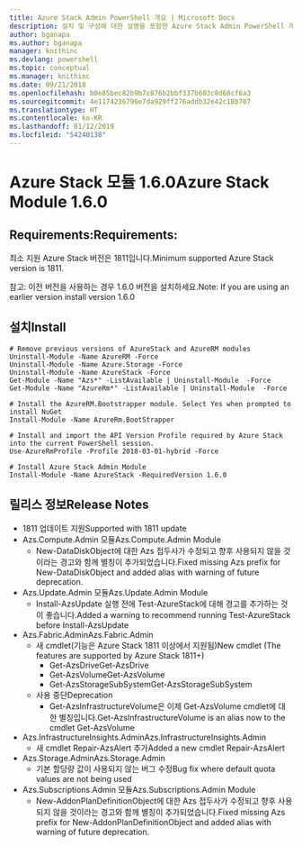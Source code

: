 ```yaml
---
title: Azure Stack Admin PowerShell 개요 | Microsoft Docs
description: 설치 및 구성에 대한 설명을 포함한 Azure Stack Admin PowerShell 개요입니다.
author: bganapa
ms.author: bganapa
manager: knithinc
ms.devlang: powershell
ms.topic: conceptual
ms.manager: knithinc
ms.date: 09/21/2018
ms.openlocfilehash: b0e85bec82b9b7c876b2bbf337b603c8d68cf6a3
ms.sourcegitcommit: 4e1174236796e7da929ff276addb32e42c18b707
ms.translationtype: HT
ms.contentlocale: ko-KR
ms.lasthandoff: 01/12/2019
ms.locfileid: "54240138"
---
```

# <a name="azure-stack-module-160"></a><span data-ttu-id="e2a4b-103">Azure Stack 모듈 1.6.0</span><span class="sxs-lookup"><span data-stu-id="e2a4b-103">Azure Stack Module 1.6.0</span></span>

## <a name="requirements"></a><span data-ttu-id="e2a4b-104">Requirements:</span><span class="sxs-lookup"><span data-stu-id="e2a4b-104">Requirements:</span></span>
<span data-ttu-id="e2a4b-105">최소 지원 Azure Stack 버전은 1811입니다.</span><span class="sxs-lookup"><span data-stu-id="e2a4b-105">Minimum supported Azure Stack version is 1811.</span></span>

<span data-ttu-id="e2a4b-106">참고: 이전 버전을 사용하는 경우 1.6.0 버전을 설치하세요.</span><span class="sxs-lookup"><span data-stu-id="e2a4b-106">Note: If you are using an earlier version install version 1.6.0</span></span>

## <a name="install"></a><span data-ttu-id="e2a4b-107">설치</span><span class="sxs-lookup"><span data-stu-id="e2a4b-107">Install</span></span>
```
# Remove previous versions of AzureStack and AzureRM modules
Uninstall-Module -Name AzureRM -Force
Uninstall-Module -Name Azure.Storage -Force
Uninstall-Module -Name AzureStack -Force
Get-Module -Name "Azs*" -ListAvailable | Uninstall-Module  -Force 
Get-Module -Name "AzureRm*" -ListAvailable | Uninstall-Module  -Force

# Install the AzureRM.Bootstrapper module. Select Yes when prompted to install NuGet
Install-Module -Name AzureRm.BootStrapper

# Install and import the API Version Profile required by Azure Stack into the current PowerShell session.
Use-AzureRmProfile -Profile 2018-03-01-hybrid -Force

# Install Azure Stack Admin Module
Install-Module -Name AzureStack -RequiredVersion 1.6.0
```

## <a name="release-notes"></a><span data-ttu-id="e2a4b-108">릴리스 정보</span><span class="sxs-lookup"><span data-stu-id="e2a4b-108">Release Notes</span></span>
* <span data-ttu-id="e2a4b-109">1811 업데이트 지원</span><span class="sxs-lookup"><span data-stu-id="e2a4b-109">Supported with 1811 update</span></span>
* <span data-ttu-id="e2a4b-110">Azs.Compute.Admin 모듈</span><span class="sxs-lookup"><span data-stu-id="e2a4b-110">Azs.Compute.Admin Module</span></span>
    * <span data-ttu-id="e2a4b-111">New-DataDiskObject에 대한 Azs 접두사가 수정되고 향후 사용되지 않을 것이라는 경고와 함께 별칭이 추가되었습니다.</span><span class="sxs-lookup"><span data-stu-id="e2a4b-111">Fixed missing Azs prefix for New-DataDiskObject and added alias with warning of future deprecation.</span></span>
* <span data-ttu-id="e2a4b-112">Azs.Update.Admin 모듈</span><span class="sxs-lookup"><span data-stu-id="e2a4b-112">Azs.Update.Admin Module</span></span>
    * <span data-ttu-id="e2a4b-113">Install-AzsUpdate 실행 전에 Test-AzureStack에 대해 경고를 추가하는 것이 좋습니다.</span><span class="sxs-lookup"><span data-stu-id="e2a4b-113">Added a warning to recommend running Test-AzureStack before Install-AzsUpdate</span></span>
* <span data-ttu-id="e2a4b-114">Azs.Fabric.Admin</span><span class="sxs-lookup"><span data-stu-id="e2a4b-114">Azs.Fabric.Admin</span></span>
    * <span data-ttu-id="e2a4b-115">새 cmdlet(기능은 Azure Stack 1811 이상에서 지원됨)</span><span class="sxs-lookup"><span data-stu-id="e2a4b-115">New cmdlet (The features are supported by Azure Stack 1811+)</span></span>
        * <span data-ttu-id="e2a4b-116">Get-AzsDrive</span><span class="sxs-lookup"><span data-stu-id="e2a4b-116">Get-AzsDrive</span></span>
        * <span data-ttu-id="e2a4b-117">Get-AzsVolume</span><span class="sxs-lookup"><span data-stu-id="e2a4b-117">Get-AzsVolume</span></span>
        * <span data-ttu-id="e2a4b-118">Get-AzsStorageSubSystem</span><span class="sxs-lookup"><span data-stu-id="e2a4b-118">Get-AzsStorageSubSystem</span></span>
    * <span data-ttu-id="e2a4b-119">사용 중단</span><span class="sxs-lookup"><span data-stu-id="e2a4b-119">Deprecation</span></span>
        * <span data-ttu-id="e2a4b-120">Get-AzsInfrastructureVolume은 이제 Get-AzsVolume cmdlet에 대한 별칭입니다.</span><span class="sxs-lookup"><span data-stu-id="e2a4b-120">Get-AzsInfrastructureVolume is an alias now to the cmdlet Get-AzsVolume</span></span>
* <span data-ttu-id="e2a4b-121">Azs.InfrastructureInsights.Admin</span><span class="sxs-lookup"><span data-stu-id="e2a4b-121">Azs.InfrastructureInsights.Admin</span></span>
    *  <span data-ttu-id="e2a4b-122">새 cmdlet Repair-AzsAlert 추가</span><span class="sxs-lookup"><span data-stu-id="e2a4b-122">Added a new cmdlet Repair-AzsAlert</span></span>
* <span data-ttu-id="e2a4b-123">Azs.Storage.Admin</span><span class="sxs-lookup"><span data-stu-id="e2a4b-123">Azs.Storage.Admin</span></span>
    * <span data-ttu-id="e2a4b-124">기본 할당량 값이 사용되지 않는 버그 수정</span><span class="sxs-lookup"><span data-stu-id="e2a4b-124">Bug fix where default quota values are not being used</span></span>
* <span data-ttu-id="e2a4b-125">Azs.Subscriptions.Admin 모듈</span><span class="sxs-lookup"><span data-stu-id="e2a4b-125">Azs.Subscriptions.Admin Module</span></span>
    * <span data-ttu-id="e2a4b-126">New-AddonPlanDefinitionObject에 대한 Azs 접두사가 수정되고 향후 사용되지 않을 것이라는 경고와 함께 별칭이 추가되었습니다.</span><span class="sxs-lookup"><span data-stu-id="e2a4b-126">Fixed missing Azs prefix for New-AddonPlanDefinitionObject and added alias with warning of future deprecation.</span></span>

